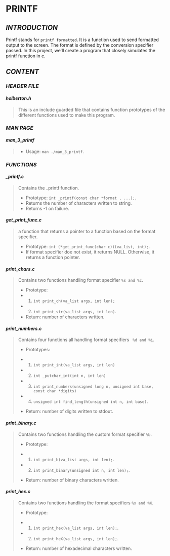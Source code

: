 # **PRINTF**

## *INTRODUCTION*

Printf stands for ``` printf formatted ```. It is a function used to send formatted output to the screen. The format is defined by the conversion specifier passed.
In this project, we'll create a program that closely simulates the printf function in c.

## *CONTENT*

### *HEADER FILE*

#### *holberton.h*
> This is an include guarded file that contains function prototypes of the different functions used to make this program.

### *MAN PAGE*

#### *man_3_printf*
> - Usage: ``` man ./man_3_printf ```.

### *FUNCTIONS*

#### *_printf.c*
> Contains the _printf function.
> - Prototype: ``` int _printf(const char *format , ...); ```.
> - Returns the number of characters written to string.
> - Returns -1 on failure.

#### *get_print_func.c*
> a function that returns a pointer to a function based on the format specifier.
> - Prototype: ``` int (*get_print_func(char c))(va_list, int); ```.
> - If format specifier doe not exist, it returns NULL. Otherwise, it returns a function pointer.

#### *print_chars.c*
> Contains two functions handling format specifier ``` %s and %c ```.
> - Prototype:
> - 1. ``` int print_ch(va_list args, int len); ```
> - 2. ``` int print_str(va_list args, int len) ```.
> - Return: number of characters written.

#### *print_numbers.c*
> Contains four functions all handling format specifiers ``` %d and %i```.
> - Prototypes: 
> * 1. ``` int print_int(va_list args, int len) ```
> * 2. ``` int _putchar_int(int n, int len) ```
> * 3. ``` int print_numbers(unsigned long n, unsigned int base, const char *digits) ```
> * 4. ``` unsigned int find_length(unsigned int n, int base) ```.
> - Return: number of digits written to stdout.

#### *print_binary.c*
> Contains two functions handling the custom format specifier ``` %b ```.
> - Prototype:
> * 1. ``` int print_b(va_list args, int len); ```.
> * 2. ``` int print_binary(unsigned int n, int len); ```.
> - Return: number of binary characters written.

#### *print_hex.c*
> Contains two functions handling the format specifiers ``` %x and %X ```.
> - Prototype:
> * 1. ``` int print_hex(va_list args, int len); ```.
> * 2. ``` int print_heX(va_list args, int len); ```.
> - Return: number of hexadecimal characters written.
